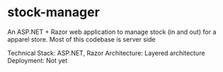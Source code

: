 # stock-manager
An ASP.NET + Razor web application to manage stock (in and out) for a apparel store. Most of this codebase is server side

Technical Stack: ASP.NET, Razor
Architecture: Layered architecture
Deployment: Not yet
